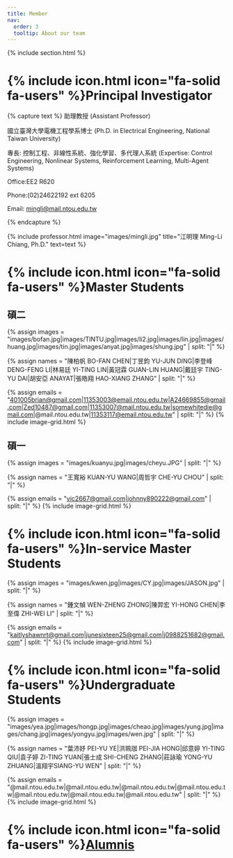 ```yaml
---
title: Member
nav:
  order: 3
  tooltip: About our team
---
```

{% include section.html %}
# {% include icon.html icon="fa-solid fa-users" %}Principal Investigator

{% capture text %}
助理教授
(Assistant Professor)  

國立臺灣大學電機工程學系博士
(Ph.D. in Electrical Engineering, National Taiwan University)  

專長:  控制工程、非線性系統、強化學習、多代理人系統 
(Expertise: Control Engineering, Nonlinear Systems, Reinforcement Learning, Multi-Agent Systems) 

Office:EE2 R620

Phone:(02)24622192 ext 6205  

Email: mingli@mail.ntou.edu.tw

{% endcapture %}

{%
  include professor.html
  image="images/mingli.jpg"
  title="江明理 Ming-Li Chiang, Ph.D."
  text=text
%}


<!-- section break -->
# {% include icon.html icon="fa-solid fa-users" %}​Master Students

## 碩二
{% assign images = "images/bofan.jpg|images/TINTU.jpg|images/li2.jpg|images/lin.jpg|images/huang.jpg|images/tin.jpg|images/anyat.jpg|images/shung.jpg" | split: "|" %}

{% assign names = "陳柏帆 BO-FAN CHEN|丁昱鈞 YU-JUN DING|李登峰 DENG-FENG LI|林易廷 YI-TING LIN|黃冠霖 GUAN-LIN HUANG|戴廷宇 TING-YU DAI|胡安亞 ANAYAT|張皓翔 HAO-XIANG ZHANG" | split: "|" %}

{% assign emails = "401005brian@gmail.com|11353003@email.ntou.edu.tw|A24669855@gmail.com|Zed10487@gmail.com|11353007@mail.ntou.edu.tw|somewhitedie@gmail.com|@mail.ntou.edu.tw|11353117@email.ntou.edu.tw" | split: "|" %}
{% include image-grid.html %}

## 碩一
{% assign images = "images/kuanyu.jpg|images/cheyu.JPG" | split: "|" %}

{% assign names = "王寬裕 KUAN-YU WANG|周哲宇 CHE-YU CHOU" | split: "|" %}

{% assign emails = "vic2667@gmail.com|johnny890222@gmail.com" | split: "|" %}
{% include image-grid.html %}
<!-- section break -->
# {% include icon.html icon="fa-solid fa-users" %}​In-service Master Students
{% assign images = "images/kwen.jpg|images/CY.jpg|images/JASON.jpg" | split: "|" %}

{% assign names = "鍾文幀 WEN-ZHENG ZHONG|陳羿宏 YI-HONG CHEN|李至偉 ZHI-WEI LI" | split: "|" %}

{% assign emails = "kaitlyshawnrt@gmail.com|junesixteen25@gmail.com|j0988251682@gmail.com" | split: "|" %}
{% include image-grid.html %}
<!-- section break -->
# {% include icon.html icon="fa-solid fa-users" %}Undergraduate Students

{% assign images = "images/yea.jpg|images/hongp.jpg|images/cheao.jpg|images/yung.jpg|images/chang.jpg|images/yongyu.jpg|images/wen.jpg" | split: "|" %}

{% assign names = "葉沛妤 PEI-YU YE|洪珮珈 PEI-JIA HONG|邱意婷 YI-TING QIU|袁子婷 ZI-TING YUAN|張士成 SHI-CHENG ZHANG|莊詠瑜 YONG-YU ZHUANG|溫翔宇SIANG-YU WEN" | split: "|" %}

{% assign emails = "@mail.ntou.edu.tw|@mail.ntou.edu.tw|@mail.ntou.edu.tw|@mail.ntou.edu.tw|@mail.ntou.edu.tw|@mail.ntou.edu.tw|@mail.ntou.edu.tw" | split: "|" %}
{% include image-grid.html %}
<!-- section break -->
# {% include icon.html icon="fa-solid fa-users" %}[Alumnis](/ntou-lcl/members/Alumni)

<!-- {% capture content %}


{% endcapture %}

{% include grid.html style="square" content=content %} -->
